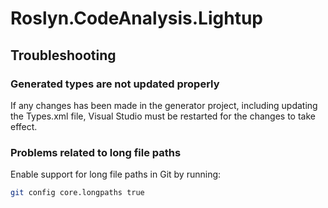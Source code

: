 # Roslyn.CodeAnalysis.Lightup

## Troubleshooting

### Generated types are not updated properly

If any changes has been made in the generator project, including updating the Types.xml file,
Visual Studio must be restarted for the changes to take effect.

### Problems related to long file paths

Enable support for long file paths in Git by running:

```bash
git config core.longpaths true
